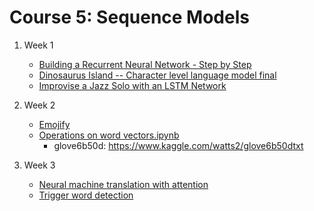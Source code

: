 # Course 5: Sequence Models

1. Week 1
   - [Building a Recurrent Neural Network - Step by Step](Building%20a%20Recurrent%20Neural%20Network%20-%20Step%20by%20Step.ipynb)
   - [Dinosaurus Island -- Character level language model final](Dinosaurus%20Island%20--%20Character%20level%20language%20model%20final.ipynb)
   - [Improvise a Jazz Solo with an LSTM Network](Improvise%20a%20Jazz%20Solo%20with%20an%20LSTM%20Network.ipynb)

2. Week 2
   - [Emojify](Emojify.ipynb)
   - [Operations on word vectors.ipynb](Operations%20on%20word%20vectors.ipynb)
     - glove6b50d: https://www.kaggle.com/watts2/glove6b50dtxt
3. Week 3
   - [Neural machine translation with attention](Neural%20machine%20translation%20with%20attention.ipynb)
   - [Trigger word detection](Trigger%20word%20detection.ipynb)


